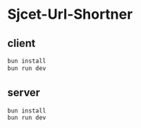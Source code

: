 # Sjcet-Url-Shortner

## client

```bash
bun install
bun run dev
```

## server

```bash
bun install
bun run dev
```